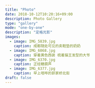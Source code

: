 ```yaml
---
title: "Photo"
date: 2018-10-12T10:20:16+09:00
description: Photo Gallery
type: "gallery"
mode: "one-by-one"
description: "定格光影"
images:
  - image: IMG_5839.jpg
    caption: 成都随处可见的卖鞋垫的奶奶
  - image: IMG_6068.jpg
    caption: 穿着黄色西装 梳着猫王发型的大爷
  - image: IMG_6370.jpg
    caption: 正经糖葫芦
  - image: IMG_6377.jpg
    caption: 早上喧哗的郭家桥北街
draft: false
---
```

